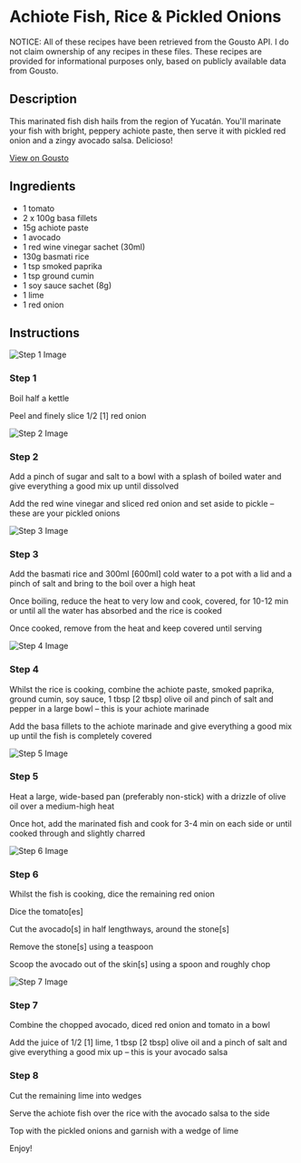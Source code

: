 # Achiote Fish, Rice & Pickled Onions

NOTICE: All of these recipes have been retrieved from the Gousto API. I do not claim ownership of any recipes in these files. These recipes are provided for informational purposes only, based on publicly available data from Gousto.

## Description

This marinated fish dish hails from the region of Yucatán. You'll marinate your fish with bright, peppery achiote paste, then serve it with pickled red onion and a zingy avocado salsa. Delicioso!

[View on Gousto](https://www.gousto.co.uk/recipes/cookbook/achiote-fish-rice-pickled-onions)

## Ingredients

- 1 tomato
- 2 x 100g basa fillets
- 15g achiote paste
- 1 avocado
- 1 red wine vinegar sachet (30ml)
- 130g basmati rice
- 1 tsp smoked paprika
- 1 tsp ground cumin
- 1 soy sauce sachet (8g)
- 1 lime
- 1 red onion

## Instructions

![Step 1 Image](https://production-media.gousto.co.uk/cms/recipe-step-image/step-1-1595521651703-x200.jpg)

### Step 1

Boil half a kettle

Peel and finely slice 1/2<span class="text-danger"> [1]</span> red onion

![Step 2 Image](https://production-media.gousto.co.uk/cms/recipe-step-image/step-2-1595521655838-x200.jpg)

### Step 2

Add a pinch of sugar and salt to a bowl with a splash of boiled water and give everything a good mix up until dissolved

Add the red wine vinegar and sliced red onion and set aside to pickle – these are your pickled onions

![Step 3 Image](https://production-media.gousto.co.uk/cms/recipe-step-image/step-3-1595521660662-x200.jpg)

### Step 3

Add the basmati rice and 300ml<span class="text-danger"> [600ml]</span> cold water to a pot with a lid and a pinch of salt and bring to the boil over a high heat

Once boiling, reduce the heat to very low and cook, covered, for 10-12 min or until all the water has absorbed and the rice is cooked

Once cooked, remove from the heat and keep covered until serving

![Step 4 Image](https://production-media.gousto.co.uk/cms/recipe-step-image/step-4-1595521665415-x200.jpg)

### Step 4

Whilst the rice is cooking, combine the achiote paste, smoked paprika, ground cumin, soy sauce, 1 tbsp <span class="text-danger">[2 tbsp]</span> olive oil and pinch of salt and pepper in a large bowl – this is your achiote marinade

Add the basa fillets to the achiote marinade and give everything a good mix up until the fish is completely covered

![Step 5 Image](https://production-media.gousto.co.uk/cms/recipe-step-image/step-5-1595521672263-x200.jpg)

### Step 5

Heat a large, wide-based pan (preferably non-stick) with a drizzle of olive oil over a medium-high heat

Once hot, add the marinated fish and cook for 3-4 min on each side or until cooked through and slightly charred

![Step 6 Image](https://production-media.gousto.co.uk/cms/recipe-step-image/step-6-1595521683763-x200.jpg)

### Step 6

Whilst the fish is cooking, dice the remaining red onion

Dice the tomato<span class="text-danger">[es]</span>

Cut the avocado<span class="text-danger">[s]</span> in half lengthways, around the stone<span class="text-danger">[s]</span>

Remove the stone<span class="text-danger">[s]</span> using a teaspoon

Scoop the avocado out of the skin<span class="text-danger">[s] </span>using a spoon and roughly chop

![Step 7 Image](https://production-media.gousto.co.uk/cms/recipe-step-image/step-7-1595521694061-x200.jpg)

### Step 7

Combine the chopped avocado, diced red onion and tomato in a bowl

Add the juice of 1/2 <span class="text-danger">[1] </span>lime, 1 tbsp <span class="text-danger">[2 tbsp]</span> olive oil and a pinch of salt and give everything a good mix up – this is your avocado salsa

### Step 8

Cut the remaining lime into wedges

Serve the achiote fish over the rice with the avocado salsa to the side

Top with the pickled onions and garnish with a wedge of lime

Enjoy!

